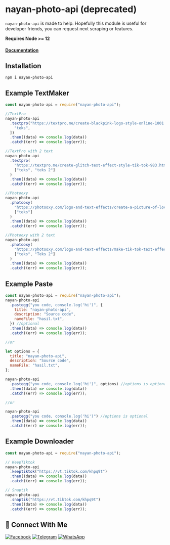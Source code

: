# nayan-photo-api (deprecated)

`nayan-photo-api` is made to help. Hopefully this module is useful for developer friends, you can request next scraping or features.

<b>Requires Node >= 12</b>

#### [Documentation](https://github.com/ZefianAlfian/nayan-photo-api)

## Installation

```
npm i nayan-photo-api
```

## Example TextMaker

```js
const nayan-photo-api = require("nayan-photo-api");

//TextPro
nayan-photo-api
  .textpro("https://textpro.me/create-blackpink-logo-style-online-1001.html", [
    "teks",
  ])
  .then((data) => console.log(data))
  .catch((err) => console.log(err));

//TextPro with 2 text
nayan-photo-api
  .textpro(
    "https://textpro.me/create-glitch-text-effect-style-tik-tok-983.html",
    ["teks", "teks 2"]
  )
  .then((data) => console.log(data))
  .catch((err) => console.log(err));

//Photooxy
nayan-photo-api
  .photooxy(
    "https://photooxy.com/logo-and-text-effects/create-a-picture-of-love-message-377.html",
    ["teks"]
  )
  .then((data) => console.log(data))
  .catch((err) => console.log(err));

//Photooxy with 2 text
nayan-photo-api
  .photooxy(
    "https://photooxy.com/logo-and-text-effects/make-tik-tok-text-effect-375.html",
    ["teks", "Teks 2"]
  )
  .then((data) => console.log(data))
  .catch((err) => console.log(err));
```

## Example Paste

```js
const nayan-photo-api = require("nayan-photo-api");
nayan-photo-api
  .pastegg("you code, console.log('hi')", {
    title: "nayan-photo-api",
    description: "Source code",
    nameFile: "hasil.txt",
  }) //optional
  .then((data) => console.log(data))
  .catch((err) => console.log(err));

//or

let options = {
  title: "nayan-photo-api",
  description: "Source code",
  nameFile: "hasil.txt",
};

nayan-photo-api
  .pastegg("you code, console.log('hi')", options) //options is optional
  .then((data) => console.log(data))
  .catch((err) => console.log(err));

//or

nayan-photo-api
  .pastegg("you code, console.log('hi')") //options is optional
  .then((data) => console.log(data))
  .catch((err) => console.log(err));
```

## Example Downloader

```js
const nayan-photo-api = require("nayan-photo-api");

// KeepTiktok
nayan-photo-api
  .keeptiktok("https://vt.tiktok.com/khpq9t")
  .then((data) => console.log(data))
  .catch((err) => console.log(err));

// Snaptik
nayan-photo-api
  .snaptik("https://vt.tiktok.com/khpq9t")
  .then((data) => console.log(data))
  .catch((err) => console.log(err));
```

## &#x1F919; Connect With Me

[![Facebook](https://img.shields.io/badge/Facebook-%234267B2.svg?&style=for-the-badge&logo=facebook&logoColor=white)]([https://www.facebook.com/profile.php?id=100000959749712])
[![Telegram](https://img.shields.io/badge/Telegram-%230088cc.svg?&style=for-the-badge&logo=telegram&logoColor=white)](https://t.me/MOHAMMADNAYAN)
[![WhatsApp](https://img.shields.io/badge/WhatsApp-25D366?style=for-the-badge&logo=whatsapp&logoColor=white)](https://wa.me/+8801615298449)
